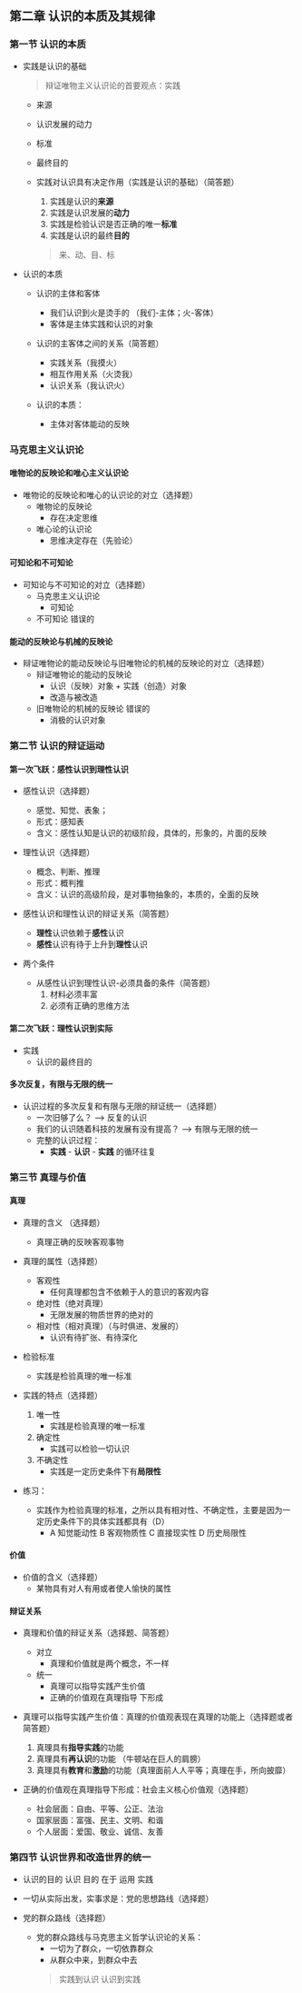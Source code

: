 ## 第二章 认识的本质及其规律

### 第一节 认识的本质

- 实践是认识的基础
    > 辩证唯物主义认识论的首要观点：实践
    - 来源
    - 认识发展的动力
    - 标准
    - 最终目的

    - 实践对认识具有决定作用（实践是认识的基础）（简答题）
        1. 实践是认识的**来源**
        2. 实践是认识发展的**动力**
        3. 实践是检验认识是否正确的唯一**标准**
        4. 实践是认识的最终**目的**
        > 来、动、目、标

- 认识的本质
    - 认识的主体和客体

        - 我们认识到火是烫手的 （我们-主体；火-客体）
        - 客体是主体实践和认识的对象

    - 认识的主客体之间的关系（简答题）

        - 实践关系（我摸火）
        - 相互作用关系（火烫我）
        - 认识关系（我认识火）

    - 认识的本质：
        - 主体对客体能动的反映

### 马克思主义认识论

#### 唯物论的反映论和唯心主义认识论

- 唯物论的反映论和唯心的认识论的对立（选择题）
    - 唯物论的反映论
        - 存在决定思维
    - 唯心论的认识论
        - 思维决定存在（先验论）

#### 可知论和不可知论

- 可知论与不可知论的对立（选择题）
    - 马克思主义认识论
        - 可知论
    - 不可知论 错误的

#### 能动的反映论与机械的反映论

- 辩证唯物论的能动反映论与旧唯物论的机械的反映论的对立（选择题）
    - 辩证唯物论的能动的反映论
        - 认识（反映）对象 + 实践（创造）对象
        - 改造与被改造
    - 旧唯物论的机械的反映论 错误的
        - 消极的认识对象

### 第二节 认识的辩证运动

#### 第一次飞跃：感性认识到理性认识

- 感性认识（选择题）
    - 感觉、知觉、表象；
    - 形式：感知表
    - 含义：感性认知是认识的初级阶段，具体的，形象的，片面的反映

- 理性认识（选择题）
    - 概念、判断、推理
    - 形式：概判推
    - 含义：认识的高级阶段，是对事物抽象的，本质的，全面的反映

- 感性认识和理性认识的辩证关系（简答题）
    - **理性**认识依赖于**感性**认识
    - **感性**认识有待于上升到**理性**认识

- 两个条件
    - 从感性认识到理性认识-必须具备的条件（简答题）
        1. 材料必须丰富
        2. 必须有正确的思维方法

#### 第二次飞跃：理性认识到实际

- 实践
    - 认识的最终目的

#### 多次反复，有限与无限的统一

- 认识过程的多次反复和有限与无限的辩证统一（选择题）
    - 一次旧够了么？ --> 反复的认识
    - 我们的认识随着科技的发展有没有提高？ --> 有限与无限的统一
    - 完整的认识过程：
        - **实践** - **认识** - **实践** 的循环往复

### 第三节 真理与价值

#### 真理

- 真理的含义 （选择题）
    - 真理正确的反映客观事物

- 真理的属性（选择题）
    - 客观性
        - 任何真理都包含不依赖于人的意识的客观内容
    - 绝对性（绝对真理）
        - 无限发展的物质世界的绝对的
    - 相对性（相对真理）（与时俱进、发展的）
        - 认识有待扩张、有待深化

- 检验标准
    - 实践是检验真理的唯一标准

- 实践的特点（选择题）
    1. 唯一性
        - 实践是检验真理的唯一标准
    2. 确定性
        - 实践可以检验一切认识
    3. 不确定性
        - 实践是一定历史条件下有**局限性**

- 练习：
    - 实践作为检验真理的标准，之所以具有相对性、不确定性，主要是因为一定历史条件下的具体实践都具有（D）
        - A 知觉能动性  B 客观物质性  C 直接现实性  D 历史局限性

#### 价值

- 价值的含义（选择题）
    - 某物具有对人有用或者使人愉快的属性

#### 辩证关系

- 真理和价值的辩证关系（选择题、简答题）
    - 对立
        - 真理和价值就是两个概念，不一样
    - 统一
        - 真理可以指导实践产生价值
        - 正确的价值观在真理指导 下形成

- 真理可以指导实践产生价值：真理的价值观表现在真理的功能上（选择题或者简答题）
    1. 真理具有**指导实践**的功能
    2. 真理具有**再认识**的功能 （牛顿站在巨人的肩膀）
    3. 真理具有**教育**和**激励**的功能（真理面前人人平等；真理在手，所向披靡）

- 正确的价值观在真理指导下形成：社会主义核心价值观（选择题）
    - 社会层面：自由、平等、公正、法治
    - 国家层面：富强、民主、文明、和谐
    - 个人层面：爱国、敬业、诚信、友善

### 第四节 认识世界和改造世界的统一

- 认识的目的
    认识 目的 在于 运用 实践

- 一切从实际出发，实事求是：党的思想路线（选择题）

- 党的群众路线（选择题）
    - 党的群众路线与马克思主义哲学认识论的关系：
        - 一切为了群众，一切依靠群众
        - 从群众中来，到群众中去
        > 实践到认识 认识到实践